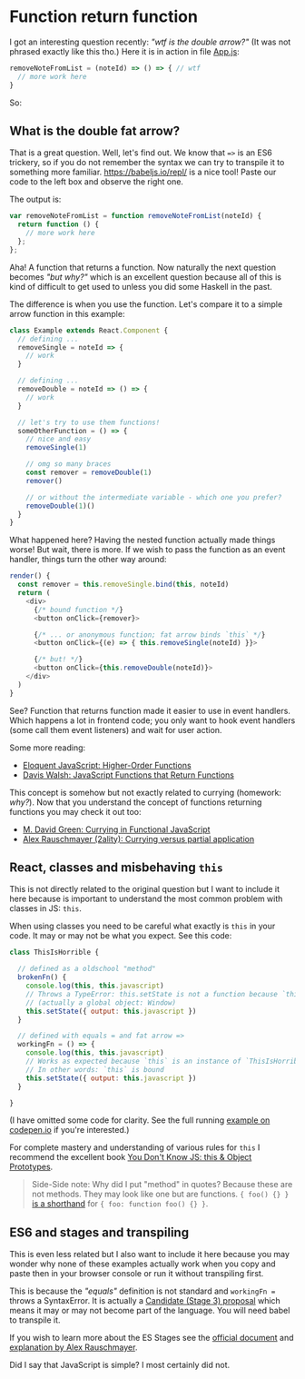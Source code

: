 # Function return function

I got an interesting question recently: _"wtf is the double arrow?"_ (It was not phrased exactly like this tho.) Here it is in action in file [App.js](./idea-journal/solution/src/components/App.js):

```javascript
removeNoteFromList = (noteId) => () => { // wtf
  // more work here
}
```

So:

## What is the double fat arrow?

That is a great question. Well, let's find out. We know that `=>` is an ES6 trickery, so if you do not remember the syntax we can try to transpile it to something more familiar. https://babeljs.io/repl/ is a nice tool! Paste our code to the left box and observe the right one.

The output is:
```javascript
var removeNoteFromList = function removeNoteFromList(noteId) {
  return function () {
    // more work here
  };
};
```

Aha! A function that returns a function. Now naturally the next question becomes _"but why?"_ which is an excellent question because all of this is kind of difficult to get used to unless you did some Haskell in the past.

The difference is when you use the function. Let's compare it to a simple arrow function in this example:

```javascript
class Example extends React.Component {
  // defining ...
  removeSingle = noteId => {
    // work
  }

  // defining ...
  removeDouble = noteId => () => {
    // work
  }

  // let's try to use them functions!
  someOtherFunction = () => {
    // nice and easy
    removeSingle(1)

    // omg so many braces
    const remover = removeDouble(1)
    remover()

    // or without the intermediate variable - which one you prefer?
    removeDouble(1)()
  }
}
```

What happened here? Having the nested function actually made things worse! But wait, there is more. If we wish to pass the function as an event handler, things turn the other way around:

```javascript
render() {
  const remover = this.removeSingle.bind(this, noteId)
  return (
    <div>
      {/* bound function */}
      <button onClick={remover}>

      {/* ... or anonymous function; fat arrow binds `this` */}
      <button onClick={(e) => { this.removeSingle(noteId) }}>

      {/* but! */}
      <button onClick={this.removeDouble(noteId)}>
    </div>
  )
}
```

See? Function that returns function made it easier to use in event handlers. Which happens a lot in frontend code; you only want to hook event handlers (some call them event listeners) and wait for user action.

Some more reading:

- [Eloquent JavaScript: Higher-Order Functions](https://eloquentjavascript.net/05_higher_order.html)
- [Davis Walsh: JavaScript Functions that Return Functions](https://davidwalsh.name/javascript-functions)

This concept is somehow but not exactly related to currying (homework: _why?_). Now that you understand the concept of functions returning functions you may check it out too:

- [M. David Green: Currying in Functional JavaScript](https://www.sitepoint.com/currying-in-functional-javascript/)
- [Alex Rauschmayer (2ality): Currying versus partial application](http://2ality.com/2011/09/currying-vs-part-eval.html)

## React, classes and misbehaving `this`

This is not directly related to the original question but I want to include it here because is important to understand the most common problem with classes in JS: `this`.

When using classes you need to be careful what exactly is `this` in your code. It may or may not be what you expect. See this code:

```javascript
class ThisIsHorrible {

  // defined as a oldschool "method"
  brokenFn() { 
    console.log(this, this.javascript)
    // Throws a TypeError: this.setState is not a function because `this` is not what you expect.
    // (actually a global object: Window)
    this.setState({ output: this.javascript })
  }

  // defined with equals = and fat arrow =>
  workingFn = () => {
    console.log(this, this.javascript)
    // Works as expected because `this` is an instance of `ThisIsHorrible` Component
    // In other words: `this` is bound
    this.setState({ output: this.javascript })
  }

}
```

(I have omitted some code for clarity. See the full running [example on codepen.io](https://codepen.io/corkscreewe/pen/vpBwaM?editors=0010) if you're interested.)

For complete mastery and understanding of various rules for `this` I recommend the excellent book [You Don't Know JS: this & Object Prototypes](https://github.com/getify/You-Dont-Know-JS/blob/master/this%20%26%20object%20prototypes/README.md).

>Side-Side note: Why did I put "method" in quotes? Because these are not methods. They may look like one but are functions. `{ foo() {} }` [is a shorthand](https://developer.mozilla.org/en-US/docs/Web/JavaScript/Reference/Functions/Method_definitions) for `{ foo: function foo() {} }`.

## ES6 and stages and transpiling

This is even less related but I also want to include it here because you may wonder why none of these examples actually work when you copy and paste then in your browser console or run it without transpiling first.

This is because the _"equals"_ definition is not standard and `workingFn = ` throws a SyntaxError. It is actually a [Candidate (Stage 3) proposal](https://github.com/tc39/proposal-class-fields) which means it may or may not become part of the language. You will need babel to transpile it. 

If you wish to learn more about the ES Stages see the [official document](https://github.com/tc39/proposal-class-fields) and [explanation by Alex Rauschmayer](http://2ality.com/2015/11/tc39-process.html).

Did I say that JavaScript is simple? I most certainly did not.
